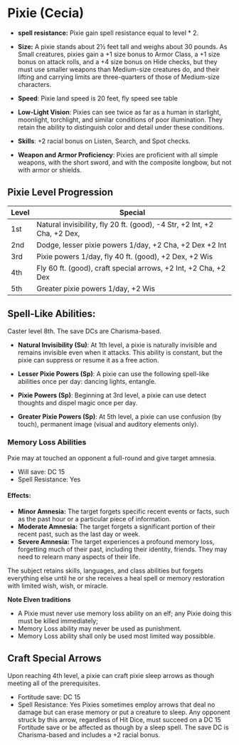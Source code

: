 # Pixie (Cecia)

- **spell resistance:** Pixie gain spell resistance equal to level * 2.

- **Size:** A pixie stands about 2½ feet tall and weighs about 30 pounds. As Small creatures, pixies gain a +1 size bonus to Armor Class, a +1 size bonus on attack rolls, and a +4 size bonus on Hide checks, but they must use smaller weapons than Medium-size creatures do, and their lifting and carrying limits are three-quarters of those of Medium-size characters.

- **Speed**: Pixie land speed is 20 feet, fly speed see table

- **Low-Light Vision**: Pixies can see twice as far as a human in starlight, moonlight, torchlight, and similar conditions of poor illumination. They retain the ability to distinguish color and detail under these conditions.

- **Skills**: +2 racial bonus on Listen, Search, and Spot checks.

- **Weapon and Armor Proficiency**: Pixies are proficient with all simple weapons, with the short sword, and with the composite longbow, but not with armor or shields.

## Pixie Level Progression

| Level | Special |
|-------|---------|
| 1st   | Natural invisibility, fly 20 ft. (good), -4 Str, +2 Int, +2 Cha, +2 Dex, |
| 2nd   | Dodge, lesser pixie powers 1/day, +2 Cha, +2 Dex +2 Int |
| 3rd   | Pixie powers 1/day, fly 40 ft. (good), +2 Dex, +2 Wis |
| 4th   | Fly 60 ft. (good), craft special arrows,   +2 Int, +2 Cha,  +2 Dex |
| 5th   | Greater pixie powers 1/day, +2 Wis |

## Spell-Like Abilities:
Caster level 8th. The save DCs are Charisma-based.

- **Natural Invisibility (Su)**: At 1th level, a pixie is naturally invisible and remains invisible even when it attacks. This ability is constant, but the pixie can suppress or resume it as a free action.

- **Lesser Pixie Powers (Sp)**: A pixie can use the following spell-like abilities once per day: dancing lights, entangle. 
- **Pixie Powers (Sp)**: Beginning at 3rd level, a pixie can use detect thoughts and dispel magic once per day.
- **Greater Pixie Powers (Sp)**: At 5th level, a pixie can use confusion (by touch), permanent image (visual and auditory elements only).

### **Memory Loss Abilities**
 Pxie may at touched an opponent a full-round and give target amnesia.
- Will save: DC 15
- Spell Resistance:	Yes

#### Effects:
- **Minor Amnesia:** The target forgets specific recent events or facts, such as the past hour or a particular piece of information.
- **Moderate Amnesia:** The target forgets a significant portion of their recent past, such as the last day or week.
- **Severe Amnesia:** The target experiences a profound memory loss, forgetting much of their past, including their identity, friends. They may need to relearn many aspects of their life.

The subject retains skills, languages, and class abilities but forgets everything else until he or she receives a heal spell or memory restoration with limited wish, wish, or miracle.

**Note Elven traditions**
 - A Pixie must never use memory loss ability on an elf; any Pixie doing this must be killed immediately;
 - Memory Loss ability may never be used as punishment.
 - Memory Loss ability shall only be used most limited way possibble.

## Craft Special Arrows
Upon reaching 4th level, a pixie can craft pixie sleep arrows as though meeting all of the prerequisites.
- Fortitude save: DC 15
- Spell Resistance:	Yes
Pixies sometimes employ arrows that deal no damage but can erase memory or put a creature to sleep.
Any opponent struck by this arrow, regardless of Hit Dice, must succeed on a DC 15 Fortitude save or be affected as though by a sleep spell. The save DC is Charisma-based and includes a +2 racial bonus.


